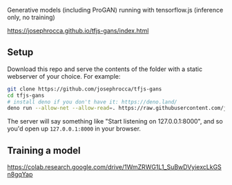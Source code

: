 Generative models (including ProGAN) running with tensorflow.js (inference only, no training)

https://josephrocca.github.io/tfjs-gans/index.html

## Setup

Download this repo and serve the contents of the folder with a static webserver of your choice. For example:

```sh
git clone https://github.com/josephrocca/tfjs-gans
cd tfjs-gans
# install deno if you don't have it: https://deno.land/
deno run --allow-net --allow-read=. https://raw.githubusercontent.com/josephrocca/denoSimpleStatic/master/main.ts
```

The server will say something like "Start listening on 127.0.0.1:8000", and so you'd open up `127.0.0.1:8000` in your browser.

## Training a model

https://colab.research.google.com/drive/1WmZRWG1L1_SuBwDVyiexcLkGSn8gqYap
